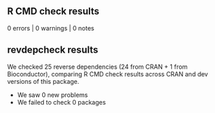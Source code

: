## R CMD check results

0 errors | 0 warnings | 0 notes


## revdepcheck results

We checked 25 reverse dependencies (24 from CRAN + 1 from Bioconductor), comparing R CMD check results across CRAN and dev versions of this package.

 * We saw 0 new problems
 * We failed to check 0 packages

